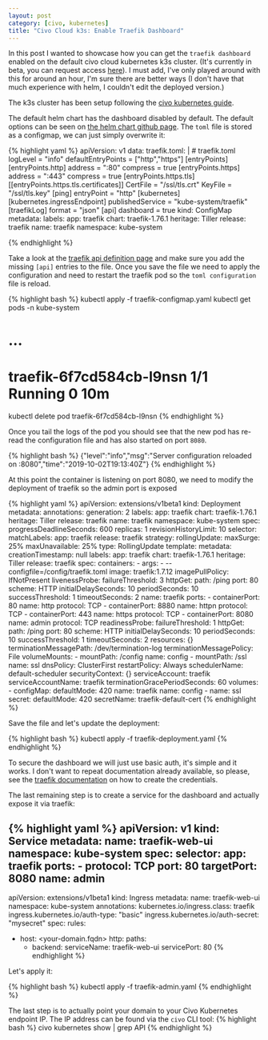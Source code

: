```yaml
---
layout: post
category: [civo, kubernetes]
title: "Civo Cloud k3s: Enable Traefik Dashboard"
---
```


In this post I wanted to showcase how you can get the `traefik dashboard` enabled on the default civo cloud kubernetes k3s cluster. (It's currently in beta, you can request access [here](https://www.civo.com/kube100)). I must add, I've only played around with this for around an hour, I'm sure there are better ways (I don't have that much experience with helm, I couldn't edit the deployed version.)

The k3s cluster has been setup following the [civo kubernetes guide](https://www.civo.com/learn/kubernetes-cluster-administration-using-civo-cli).

The default helm chart has the dashboard disabled by default. The default options can be seen on [the helm chart github page](https://github.com/helm/charts/tree/master/stable/traefik#configuration). The `toml` file is stored as a configmap, we can just simply overwrite it:

<!-- more -->

{% highlight yaml %}
apiVersion: v1
data:
  traefik.toml: |
    # traefik.toml
    logLevel = "info"
    defaultEntryPoints = ["http","https"]
    [entryPoints]
      [entryPoints.http]
      address = ":80"
      compress = true
      [entryPoints.https]
      address = ":443"
      compress = true
        [entryPoints.https.tls]
          [[entryPoints.https.tls.certificates]]
          CertFile = "/ssl/tls.crt"
          KeyFile = "/ssl/tls.key"
    [ping]
    entryPoint = "http"
    [kubernetes]
      [kubernetes.ingressEndpoint]
      publishedService = "kube-system/traefik"
    [traefikLog]
      format = "json"
    [api]
      dashboard = true
kind: ConfigMap
metadata:
  labels:
    app: traefik
    chart: traefik-1.76.1
    heritage: Tiller
    release: traefik
  name: traefik
  namespace: kube-system

{% endhighlight %}

Take a look at the [traefik api definition page](https://docs.traefik.io/v1.7/configuration/api/) and make sure you add the missing `[api]` entries to the file. Once you save the file we need to apply the configuration and need to restart the traefik pod so the `toml configuration` file is reload.

{% highlight bash %}
kubectl apply -f traefik-configmap.yaml
kubectl get pods -n kube-system
# ...
# traefik-6f7cd584cb-l9nsn         1/1     Running     0          10m
kubectl delete pod traefik-6f7cd584cb-l9nsn
{% endhighlight %}

Once you tail the logs of the pod you should see that the new pod has re-read the configuration file and has also started on port `8080`.

{% highlight bash %}
{"level":"info","msg":"Server configuration reloaded on :8080","time":"2019-10-02T19:13:40Z"}
{% endhighlight %}

At this point the container is listening on port 8080, we need to modify the deployment of traefik so the admin port is exposed

{% highlight yaml %}
apiVersion: extensions/v1beta1
kind: Deployment
metadata:
  annotations:
  generation: 2
  labels:
    app: traefik
    chart: traefik-1.76.1
    heritage: Tiller
    release: traefik
  name: traefik
  namespace: kube-system
spec:
  progressDeadlineSeconds: 600
  replicas: 1
  revisionHistoryLimit: 10
  selector:
    matchLabels:
      app: traefik
      release: traefik
  strategy:
    rollingUpdate:
      maxSurge: 25%
      maxUnavailable: 25%
    type: RollingUpdate
  template:
    metadata:
      creationTimestamp: null
      labels:
        app: traefik
        chart: traefik-1.76.1
        heritage: Tiller
        release: traefik
    spec:
      containers:
      - args:
        - --configfile=/config/traefik.toml
        image: traefik:1.7.12
        imagePullPolicy: IfNotPresent
        livenessProbe:
          failureThreshold: 3
          httpGet:
            path: /ping
            port: 80
            scheme: HTTP
          initialDelaySeconds: 10
          periodSeconds: 10
          successThreshold: 1
          timeoutSeconds: 2
        name: traefik
        ports:
        - containerPort: 80
          name: http
          protocol: TCP
        - containerPort: 8880
          name: httpn
          protocol: TCP
        - containerPort: 443
          name: https
          protocol: TCP
        - containerPort: 8080
          name: admin
          protocol: TCP
        readinessProbe:
          failureThreshold: 1
          httpGet:
            path: /ping
            port: 80
            scheme: HTTP
          initialDelaySeconds: 10
          periodSeconds: 10
          successThreshold: 1
          timeoutSeconds: 2
        resources: {}
        terminationMessagePath: /dev/termination-log
        terminationMessagePolicy: File
        volumeMounts:
        - mountPath: /config
          name: config
        - mountPath: /ssl
          name: ssl
      dnsPolicy: ClusterFirst
      restartPolicy: Always
      schedulerName: default-scheduler
      securityContext: {}
      serviceAccount: traefik
      serviceAccountName: traefik
      terminationGracePeriodSeconds: 60
      volumes:
      - configMap:
          defaultMode: 420
          name: traefik
        name: config
      - name: ssl
        secret:
          defaultMode: 420
          secretName: traefik-default-cert
{% endhighlight %}

Save the file and let's update the deployment:

{% highlight bash %}
kubectl apply -f traefik-deployment.yaml
{% endhighlight %}

To secure the dashboard we will just use basic auth, it's simple and it works. I don't want to repeat documentation already available, so please, see the [traefik documentation](https://docs.traefik.io/v1.7/user-guide/kubernetes/#basic-authentication) on how to create the credentials.

The last remaining step is to create a service for the dashboard and actually expose it via traefik:

{% highlight yaml %}
apiVersion: v1
kind: Service
metadata:
  name: traefik-web-ui
  namespace: kube-system
spec:
  selector:
    app: traefik
  ports:
    - protocol: TCP
      port: 80
      targetPort: 8080
      name: admin
---
apiVersion: extensions/v1beta1
kind: Ingress
metadata:
  name: traefik-web-ui
  namespace: kube-system
  annotations:
    kubernetes.io/ingress.class: traefik
    ingress.kubernetes.io/auth-type: "basic"
    ingress.kubernetes.io/auth-secret: "mysecret"
spec:
  rules:
  - host: <your-domain.fqdn>
    http:
      paths:
      - backend:
          serviceName: traefik-web-ui
          servicePort: 80
{% endhighlight %}

Let's apply it:

{% highlight bash %}
kubectl apply -f traefik-admin.yaml
{% endhighlight %}

The last step is to actually point your domain to your Civo Kubernetes endpoint IP. The IP address can be found via the `civo` CLI tool:
{% highlight bash %}
civo kubernetes show <name of the cluster> | grep API
{% endhighlight %}
